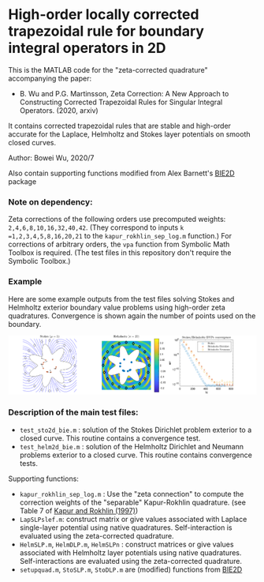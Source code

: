 # High-order locally corrected trapezoidal rule for boundary integral operators in 2D

This is the MATLAB code for the "zeta-corrected quadrature" accompanying the paper: 

* B. Wu and P.G. Martinsson, Zeta Correction: A New Approach to Constructing Corrected Trapezoidal Rules for Singular Integral Operators. (2020, arxiv)

It contains corrected trapezoidal rules that are stable and high-order accurate for the Laplace, Helmholtz and Stokes layer potentials on smooth closed curves.

Author: Bowei Wu, 2020/7

Also contain supporting functions modified from Alex Barnett's [BIE2D](https://github.com/ahbarnett/BIE2D) package

### Note on dependency:

Zeta corrections of the following orders use precomputed weights:  `2,4,6,8,10,16,32,40,42`. (They correspond to inputs `k =1,2,3,4,5,8,16,20,21` to the `kapur_rokhlin_sep_log.m` function.) For corrections of arbitrary orders, the `vpa` function from Symbolic Math Toolbox is required. (The test files in this repository don't require the Symbolic Toolbox.)

### Example

Here are some example outputs from the test files solving Stokes and Helmholtz exterior boundary value problems using high-order zeta quadratures. Convergence is shown again the number of points used on the boundary.

![](bvp_convergence.png)   

### Description of the main test files:

* `test_sto2d_bie.m` : solution of the Stokes Dirichlet problem exterior to a closed curve. This routine contains a convergence test.
* `test_helm2d_bie.m`  : solution of the Helmholtz Dirichlet and Neumann problems exterior to a closed curve. This routine contains convergence tests.

Supporting functions:

* `kapur_rokhlin_sep_log.m` : Use the "zeta connection" to compute the correction weights of the "separable" Kapur-Rokhlin quadrature. (see Table 7 of [Kapur and Rokhlin (1997)](https://doi.org/10.1137/S0036142995287847))
* `LapSLPslef.m`: construct matrix or give values associated with Laplace single-layer potential using native quadratures. Self-interaction is evaluated using the zeta-corrected quadrature.
* `HelmSLP.m`, `HelmDLP.m`, `HelmSLPn` : construct matrices or give values associated with Helmholtz layer potentials using native quadratures. Self-interactions are evaluated using the zeta-corrected quadrature.
* `setupquad.m`, `StoSLP.m`, `StoDLP.m` are (modified) functions from [BIE2D](https://github.com/ahbarnett/BIE2D)

